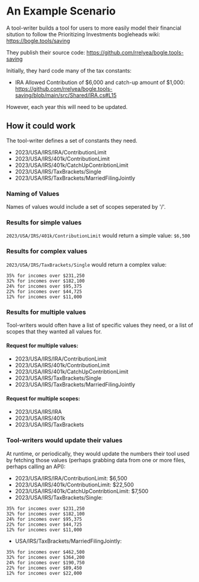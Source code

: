 # An Example Scenario

A tool-writer builds a tool for users to more easily model their financial sitution to follow the Prioritizing Investments bogleheads wiki: https://bogle.tools/saving

They publish their source code: https://github.com/rrelyea/bogle.tools-saving

Initially, they hard code many of the tax constants:

- IRA Allowed Contribution of $6,000 and catch-up amount of $1,000: https://github.com/rrelyea/bogle.tools-saving/blob/main/src/Shared/IRA.cs#L15

However, each year this will need to be updated.

## How it could work

The tool-writer defines a set of constants they need.

- 2023/USA/IRS/IRA/ContributionLimit
- 2023/USA/IRS/401k/ContributionLimit
- 2023/USA/IRS/401k/CatchUpContribtionLimit
- 2023/USA/IRS/TaxBrackets/Single
- 2023/USA/IRS/TaxBrackets/MarriedFilingJointly


### Naming of Values

Names of values would include a set of scopes seperated by '/'.

### Results for simple values

`2023/USA/IRS/401k/ContributionLimit` would return a simple value: `$6,500`

### Results for complex values

`2023/USA/IRS/TaxBrackets/Single` would return a complex value:
```
35% for incomes over $231,250
32% for incomes over $182,100
24% for incomes over $95,375
22% for incomes over $44,725
12% for incomes over $11,000
```

### Results for multiple values

Tool-writers would often have a list of specific values they need, or a list of scopes that they wanted all values for.

#### Request for multiple values:
- 2023/USA/IRS/IRA/ContributionLimit
- 2023/USA/IRS/401k/ContributionLimit
- 2023/USA/IRS/401k/CatchUpContribtionLimit
- 2023/USA/IRS/TaxBrackets/Single
- 2023/USA/IRS/TaxBrackets/MarriedFilingJointly

#### Request for multiple scopes:
- 2023/USA/IRS/IRA
- 2023/USA/IRS/401k
- 2023/USA/IRS/TaxBrackets

### Tool-writers would update their values

At runtime, or periodically, they would update the numbers their tool used by fetching those values (perhaps grabbing data from one or more files, perhaps calling an API):

- 2023/USA/IRS/IRA/ContributionLimit: $6,500
- 2023/USA/IRS/401k/ContributionLimit: $22,500
- 2023/USA/IRS/401k/CatchUpContribtionLimit: $7,500
- 2023/USA/IRS/TaxBrackets/Single: 
```
35% for incomes over $231,250
32% for incomes over $182,100
24% for incomes over $95,375
22% for incomes over $44,725
12% for incomes over $11,000
```
- USA/IRS/TaxBrackets/MarriedFilingJointly: 
```
35% for incomes over $462,500
32% for incomes over $364,200
24% for incomes over $190,750
22% for incomes over $89,450
12% for incomes over $22,000 
```
